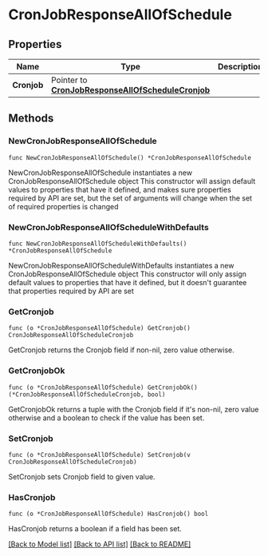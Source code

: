 # CronJobResponseAllOfSchedule

## Properties

Name | Type | Description | Notes
------------ | ------------- | ------------- | -------------
**Cronjob** | Pointer to [**CronJobResponseAllOfScheduleCronjob**](CronJobResponseAllOfScheduleCronjob.md) |  | [optional] 

## Methods

### NewCronJobResponseAllOfSchedule

`func NewCronJobResponseAllOfSchedule() *CronJobResponseAllOfSchedule`

NewCronJobResponseAllOfSchedule instantiates a new CronJobResponseAllOfSchedule object
This constructor will assign default values to properties that have it defined,
and makes sure properties required by API are set, but the set of arguments
will change when the set of required properties is changed

### NewCronJobResponseAllOfScheduleWithDefaults

`func NewCronJobResponseAllOfScheduleWithDefaults() *CronJobResponseAllOfSchedule`

NewCronJobResponseAllOfScheduleWithDefaults instantiates a new CronJobResponseAllOfSchedule object
This constructor will only assign default values to properties that have it defined,
but it doesn't guarantee that properties required by API are set

### GetCronjob

`func (o *CronJobResponseAllOfSchedule) GetCronjob() CronJobResponseAllOfScheduleCronjob`

GetCronjob returns the Cronjob field if non-nil, zero value otherwise.

### GetCronjobOk

`func (o *CronJobResponseAllOfSchedule) GetCronjobOk() (*CronJobResponseAllOfScheduleCronjob, bool)`

GetCronjobOk returns a tuple with the Cronjob field if it's non-nil, zero value otherwise
and a boolean to check if the value has been set.

### SetCronjob

`func (o *CronJobResponseAllOfSchedule) SetCronjob(v CronJobResponseAllOfScheduleCronjob)`

SetCronjob sets Cronjob field to given value.

### HasCronjob

`func (o *CronJobResponseAllOfSchedule) HasCronjob() bool`

HasCronjob returns a boolean if a field has been set.


[[Back to Model list]](../README.md#documentation-for-models) [[Back to API list]](../README.md#documentation-for-api-endpoints) [[Back to README]](../README.md)


